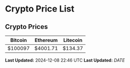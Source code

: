# Crypto Price List

## Crypto Prices
| Bitcoin | Ethereum | Litecoin |
| ------- | -------- | -------- |
| $100097 | $4001.71 | $134.37 |
**Last Updated:** 2024-12-08 22:46 UTC
**Last Updated:** $DATE$
